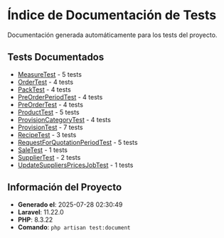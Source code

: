 # Índice de Documentación de Tests

Documentación generada automáticamente para los tests del proyecto.

## Tests Documentados

- [MeasureTest](measure.md) - 5 tests
- [OrderTest](order.md) - 4 tests
- [PackTest](pack.md) - 4 tests
- [PreOrderPeriodTest](pre_order_period.md) - 4 tests
- [PreOrderTest](pre_order.md) - 4 tests
- [ProductTest](product.md) - 5 tests
- [ProvisionCategoryTest](provision_category.md) - 4 tests
- [ProvisionTest](provision.md) - 7 tests
- [RecipeTest](recipe.md) - 3 tests
- [RequestForQuotationPeriodTest](request_for_quotation_period.md) - 5 tests
- [SaleTest](sale.md) - 1 tests
- [SupplierTest](supplier.md) - 2 tests
- [UpdateSuppliersPricesJobTest](update_suppliers_prices_job.md) - 1 tests

## Información del Proyecto

- **Generado el**: 2025-07-28 02:30:49
- **Laravel**: 11.22.0
- **PHP**: 8.3.22
- **Comando**: `php artisan test:document`


